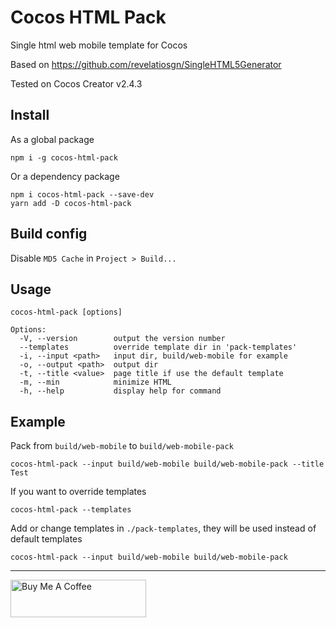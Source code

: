 # Cocos HTML Pack

Single html web mobile template for Cocos

Based on https://github.com/revelatiosgn/SingleHTML5Generator

Tested on Cocos Creator v2.4.3

## Install

As a global package

```
npm i -g cocos-html-pack
```

Or a dependency package

```
npm i cocos-html-pack --save-dev
yarn add -D cocos-html-pack
```

## Build config

Disable `MD5 Cache` in `Project > Build...`

## Usage

```
cocos-html-pack [options]

Options:
  -V, --version        output the version number
  --templates          override template dir in 'pack-templates'
  -i, --input <path>   input dir, build/web-mobile for example
  -o, --output <path>  output dir
  -t, --title <value>  page title if use the default template
  -m, --min            minimize HTML
  -h, --help           display help for command
```

## Example

Pack from `build/web-mobile` to `build/web-mobile-pack`

```
cocos-html-pack --input build/web-mobile build/web-mobile-pack --title Test
```

If you want to override templates

```
cocos-html-pack --templates
```

Add or change templates in `./pack-templates`, they will be used instead of default templates

```
cocos-html-pack --input build/web-mobile build/web-mobile-pack
```

---

<a href="https://www.buymeacoffee.com/JTld5n4" target="_blank"><img src="https://cdn.buymeacoffee.com/buttons/v2/default-violet.png" alt="Buy Me A Coffee" style="height: 60px !important;width: 217px !important;" ></a>
